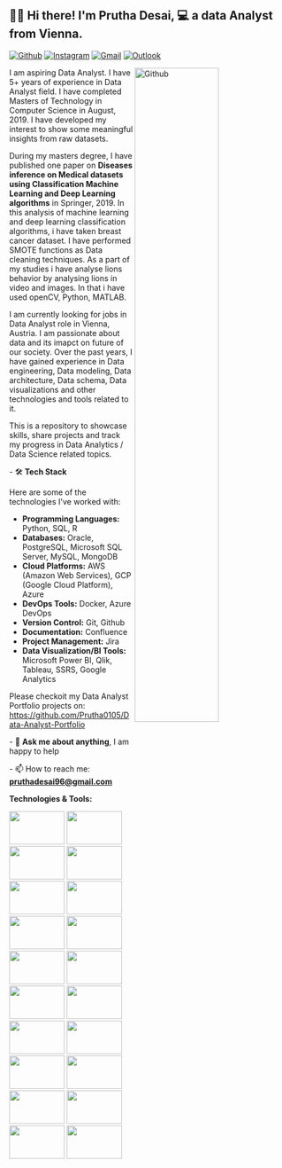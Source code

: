 ## 👋🏼 Hi there! I'm Prutha Desai, 💻 a data Analyst from Vienna.

[![Github](https://img.shields.io/badge/-Github-000?style=flat&logo=Github&logoColor=white)](https://github.com/Prutha0105)
[![Instagram](https://img.shields.io/badge/-Instagram-c13584?style=flat&labelColor=c13584&logo=instagram&logoColor=white)](https://www.instagram.com/pruthadesaii/)
[![Gmail](https://img.shields.io/badge/-Gmail-c14438?style=flat&logo=Gmail&logoColor=white)](mailto:ruthadesai96@gmail.com)
[![Outlook](https://img.shields.io/badge/-Outlook-0078D4?style=flat&logo=Microsoft-Outlook&logoColor=white)](mailto:prutha0105@outlook.com)

<img width="55%" align="right" alt="Github" src="https://img.freepik.com/free-vector/cute-girl-hacker-operating-laptop-cartoon-vector-icon-illustration-people-technology-isolated-flat_138676-9487.jpg?t=st=1737323088~exp=1737326688~hmac=1c9bb9cf5df524ac1ba1835cc056aa6ce44ed854c0c4380cce795ee1eafbdaef&w=740"/>

I am aspiring Data Analyst. I have 5+ years of experience in Data Analyst field. I have completed Masters of Technology in Computer Science in August, 2019. I have developed my interest to show some meaningful insights from raw datasets. 

During my masters degree, I have published one paper on **Diseases inference on Medical datasets using Classification Machine Learning and Deep Learning algorithms** in Springer, 2019. In this analysis of machine learning and deep learning classification algorithms, i have taken breast cancer dataset. I have performed SMOTE functions as Data cleaning techniques. As a part of my studies i have analyse lions behavior by analysing lions in video and images. In that i have used openCV, Python, MATLAB. 

I am currently looking for jobs in Data Analyst role in Vienna, Austria. I am passionate about data and its imapct on future of our society. Over the past years, I have gained experience in Data engineering, Data modeling, Data architecture, Data schema, Data visualizations and other technologies and tools related to it.

This is a repository to showcase skills, share projects and track my progress in Data Analytics / Data Science related topics.

*-* 🛠 **Tech Stack**

Here are some of the technologies I've worked with:


  * **Programming Languages:** Python, SQL, R
  * **Databases:** Oracle, PostgreSQL, Microsoft SQL Server, MySQL, MongoDB
  * **Cloud Platforms:** AWS (Amazon Web Services), GCP (Google Cloud Platform), Azure
  * **DevOps Tools:** Docker, Azure DevOps
  * **Version Control:** Git, Github
  * **Documentation:** Confluence
  * **Project Management:** Jira
  * **Data Visualization/BI Tools:** Microsoft Power BI, Qlik, Tableau, SSRS, Google Analytics

Please checkoit my Data Analyst Portfolio projects on: https://github.com/Prutha0105/Data-Analyst-Portfolio

*-* 💬 **Ask me about anything**, I am happy to help

*-* 📫 How to reach me: **pruthadesai96@gmail.com**


**Technologies & Tools:**


<p>

  <code><img width="100" height="60" src="https://www.vectorlogo.zone/logos/python/python-horizontal.svg"></code>
  <code><img width="100" height="60" src="https://www.vectorlogo.zone/logos/oracle/oracle-ar21.svg"></code>
  <code><img width="100" height="60" src="https://www.svgrepo.com/show/448266/aws.svg"></code>
  <code><img width="100" height="60" src="https://www.svgrepo.com/show/353805/google-cloud.svg"></code>
  <code><img width="100" height="60" src="https://www.vectorlogo.zone/logos/microsoft_azure/microsoft_azure-ar21.svg"></code>
  <code><img width="100" height="60" src="https://www.vectorlogo.zone/logos/gitlab/gitlab-ar21.svg"></code>
  <code><img width="100" height="60" src="https://www.vectorlogo.zone/logos/git-scm/git-scm-icon.svg"></code>
  <code><img width="100" height="60" src="https://www.vectorlogo.zone/logos/docker/docker-ar21.svg"></code>
  <code><img width="100" height="60" src="https://logowik.com/content/uploads/images/mysql.jpg"></code>
  <code><img width="100" height="60" src="https://logowik.com/content/uploads/images/microsoft-sql-server4529.jpg"></code>
  <br />
  <code><img width="100" height="60" src="https://logowik.com/content/uploads/images/google-analytics-old6204.logowik.com.webp"></code>
  <code><img width="100" height="60" src="https://www.vectorlogo.zone/logos/kaggle/kaggle-ar21.svg"></code>
  <code><img width="100" height="60" src="https://www.vectorlogo.zone/logos/github/github-ar21.svg"></code>
  <code><img width="100" height="60" src="https://www.svgrepo.com/show/353597/confluence.svg"></code>
  <code><img width="100" height="60" src="https://www.vectorlogo.zone/logos/atlassian_jira/atlassian_jira-ar21.svg"></code>
  <code><img width="100" height="60" src="https://www.vectorlogo.zone/logos/visualstudio_code/visualstudio_code-ar21.svg"></code>
  <code><img width="100" height="60" src="https://www.vectorlogo.zone/logos/microsoft_powerbi/microsoft_powerbi-ar21.svg"></code>
  <code><img width="100" height="60" src="https://www.svgrepo.com/show/354427/tableau.svg"></code>
  <code><img width="100" height="60" src="https://www.svgrepo.com/show/354242/qlik.svg"></code>
  <code><img width="100" height="60" src="https://logowik.com/content/uploads/images/mongodb9740.logowik.com.webp"></code>
</p>
